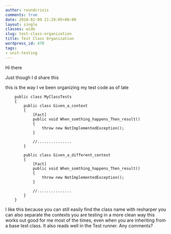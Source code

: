 ```yaml
---
author: roundcrisis
comments: true
date: 2010-02-09 21:29:05+00:00
layout: single
classes: wide
slug: test-class-organization
title: Test Class Organization
wordpress_id: 470
tags:
- unit-testing
---
```


Hi there

Just though I d share this

this is the way I ve been organizing my test code as of late


    
    
    
    
    	public class MyClassTests
    	{
    		public class Given_a_context
    		{
    			[Fact]
    			public void When_somthing_happens_Then_result()
    			{
    				throw new NotImplementedException();
    			}
    
    			//...............
    		}
    
    		public class Given_a_different_context
    		{
    			[Fact]
    			public void When_somthing_happens_Then_result()
    			{
    				throw new NotImplementedException();
    			}
    
    			//...............
    		}
    	}
    



I like this because you can still easily find the class name with resharper 
you can also separate the contexts you are testing in a more clean way
this works out good for me most of the times, even when you are inheriting 
from a base test class.
It also reads well in the Test runner.
Any comments?

